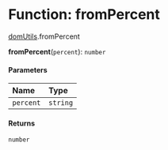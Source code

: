 # Function: fromPercent

[domUtils](/en/auto-docs/fixed-layout-editor/modules/domUtils.md).fromPercent

**fromPercent**(`percent`): `number`

#### Parameters

| Name | Type |
| :------ | :------ |
| `percent` | `string` |

#### Returns

`number`

